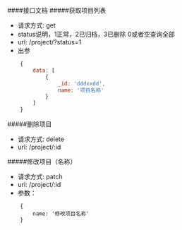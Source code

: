 ####接口文档
#####获取项目列表
* 请求方式: get
* status说明，1正常，2已归档，3已删除 0或者空查询全部
* url:   /project/?status=1
* 出参
```js
	{
		data: [
			{
				_id: 'dddxxdd',
				name: '项目名称'
			}
		]
	}
```

#####删除项目
* 请求方式: delete
* url:   /project/:id


#####修改项目（名称）
* 请求方式: patch
* url:   /project/:id
* 参数：
```JS
	{
		name: '修改项目名称'
	}
```




